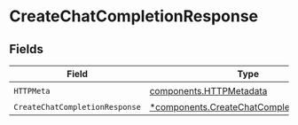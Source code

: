 # CreateChatCompletionResponse


## Fields

| Field                                                                                               | Type                                                                                                | Required                                                                                            | Description                                                                                         |
| --------------------------------------------------------------------------------------------------- | --------------------------------------------------------------------------------------------------- | --------------------------------------------------------------------------------------------------- | --------------------------------------------------------------------------------------------------- |
| `HTTPMeta`                                                                                          | [components.HTTPMetadata](../../models/components/httpmetadata.md)                                  | :heavy_check_mark:                                                                                  | N/A                                                                                                 |
| `CreateChatCompletionResponse`                                                                      | [*components.CreateChatCompletionResponse](../../models/components/createchatcompletionresponse.md) | :heavy_minus_sign:                                                                                  | OK                                                                                                  |